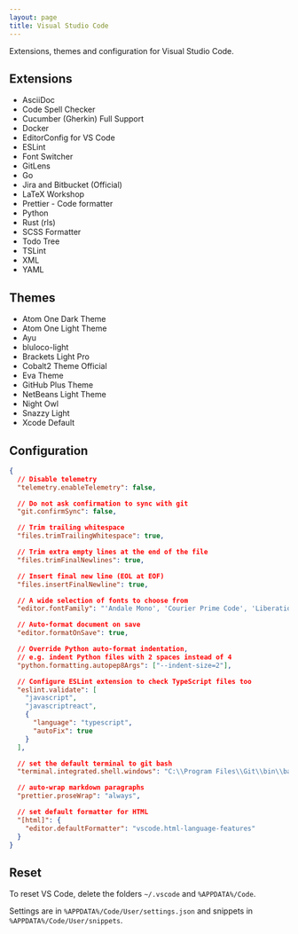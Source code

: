 ```yaml
---
layout: page
title: Visual Studio Code
---
```


Extensions, themes and configuration for Visual Studio Code.

## Extensions

- AsciiDoc
- Code Spell Checker
- Cucumber (Gherkin) Full Support
- Docker
- EditorConfig for VS Code
- ESLint
- Font Switcher
- GitLens
- Go
- Jira and Bitbucket (Official)
- LaTeX Workshop
- Prettier - Code formatter
- Python
- Rust (rls)
- SCSS Formatter
- Todo Tree
- TSLint
- XML
- YAML

## Themes

- Atom One Dark Theme
- Atom One Light Theme
- Ayu
- bluloco-light
- Brackets Light Pro
- Cobalt2 Theme Official
- Eva Theme
- GitHub Plus Theme
- NetBeans Light Theme
- Night Owl
- Snazzy Light
- Xcode Default

## Configuration

```json
{
  // Disable telemetry
  "telemetry.enableTelemetry": false,

  // Do not ask confirmation to sync with git
  "git.confirmSync": false,

  // Trim trailing whitespace
  "files.trimTrailingWhitespace": true,

  // Trim extra empty lines at the end of the file
  "files.trimFinalNewlines": true,

  // Insert final new line (EOL at EOF)
  "files.insertFinalNewline": true,

  // A wide selection of fonts to choose from
  "editor.fontFamily": "'Andale Mono', 'Courier Prime Code', 'Liberation Mono', 'Courier New', Consolas, 'Anonymous Pro', CamingoCode, 'Envy Code R', Hack, Iosevka, Inconsolata, 'Input Mono', 'Lucida Console', 'Meslo LG S', Monaco, monofur, Monoid, mononoki, 'PT Mono', 'Roboto Mono', 'Source Code Pro', 'Segoe UI Mono', 'Go Mono', 'Fira Code', 'Fantasque Sans Mono', 'Droid Sans Mono', 'DejaVu Sans Mono'",

  // Auto-format document on save
  "editor.formatOnSave": true,

  // Override Python auto-format indentation,
  // e.g. indent Python files with 2 spaces instead of 4
  "python.formatting.autopep8Args": ["--indent-size=2"],

  // Configure ESLint extension to check TypeScript files too
  "eslint.validate": [
    "javascript",
    "javascriptreact",
    {
      "language": "typescript",
      "autoFix": true
    }
  ],

  // set the default terminal to git bash
  "terminal.integrated.shell.windows": "C:\\Program Files\\Git\\bin\\bash.exe",

  // auto-wrap markdown paragraphs
  "prettier.proseWrap": "always",

  // set default formatter for HTML
  "[html]": {
    "editor.defaultFormatter": "vscode.html-language-features"
  }
}
```

## Reset

To reset VS Code, delete the folders `~/.vscode` and `%APPDATA%/Code`.

Settings are in `%APPDATA%/Code/User/settings.json` and snippets in
`%APPDATA%/Code/User/snippets`.
